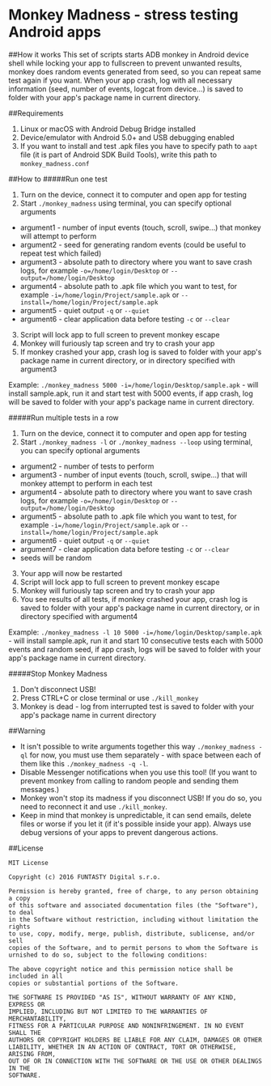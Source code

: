# Monkey Madness - stress testing Android apps

##How it works
This set of scripts starts ADB monkey in Android device shell while locking your app to fullscreen to prevent unwanted results, monkey does random events generated from seed, so you can repeat same test again if you want. When your app crash, log with all necessary information (seed, number of events, logcat from device...) is saved to folder with your app's package name in current directory.

##Requirements
1. Linux or macOS with Android Debug Bridge installed
2. Device/emulator with Android 5.0+ and USB debugging enabled
3. If you want to install and test .apk files you have to specify path to `aapt` file (it is part of Android SDK Build Tools), write this path to `monkey_madness.conf`

##How to
#####Run one test
1. Turn on the device, connect it to computer and open app for testing
2. Start `./monkey_madness` using terminal, you can specify optional arguments
  - argument1 - number of input events (touch, scroll, swipe...) that monkey will attempt to perform
  - argument2 - seed for generating random events (could be useful to repeat test which failed)
  - argument3 - absolute path to directory where you want to save crash logs, for example `-o=/home/login/Desktop` or `--output=/home/login/Desktop` 
  - argument4 - absolute path to .apk file which you want to test, for example `-i=/home/login/Project/sample.apk` or `--install=/home/login/Project/sample.apk` 
  - argument5 - quiet output `-q` or `--quiet`
  - argument6 - clear application data before testing `-c` or `--clear`
3. Script will lock app to full screen to prevent monkey escape
4. Monkey will furiously tap screen and try to crash your app
5. If monkey crashed your app, crash log is saved to folder with your app's package name in current directory, or in directory specified with argument3

Example: `./monkey_madness 5000 -i=/home/login/Desktop/sample.apk` - will install sample.apk, run it and start test with 5000 events, if app crash, log will be saved to folder with your app's package name in current directory.

#####Run multiple tests in a row
1. Turn on the device, connect it to computer and open app for testing
2. Start `./monkey_madness -l` or `./monkey_madness --loop` using terminal, you can specify optional arguments 
  - argument2 - number of tests to perform 
  - argument3 - number of input events (touch, scroll, swipe...) that will monkey attempt to perform in each test
  - argument4 - absolute path to directory where you want to save crash logs, for example `-o=/home/login/Desktop` or `--output=/home/login/Desktop` 
  - argument5 - absolute path to .apk file which you want to test, for example `-i=/home/login/Project/sample.apk` or `--install=/home/login/Project/sample.apk` 
  - argument6 - quiet output `-q` or `--quiet`
  - argument7 - clear application data before testing `-c` or `--clear`
  - seeds will be random
3. Your app will now be restarted
4. Script will lock app to full screen to prevent monkey escape
5. Monkey will furiously tap screen and try to crash your app
6. You see results of all tests, if monkey crashed your app, crash log is saved to folder with your app's package name in current directory, or in directory specified with argument4

Example: `./monkey_madness -l 10 5000 -i=/home/login/Desktop/sample.apk` - will install sample.apk, run it and start 10 consecutive tests each with 5000 events and random seed, if app crash, logs will be saved to folder with your app's package name in current directory.

#####Stop Monkey Madness
1. Don't disconnect USB! 
2. Press CTRL+C or close terminal or use `./kill_monkey`
3. Monkey is dead - log from interrupted test is saved to folder with your app's package name in current directory
 
##Warning
- It isn't possible to write arguments together this way `./monkey_madness -ql` for now, you must use them separately - with space between each of them like this `./monkey_madness -q -l`.
- Disable Messenger notifications when you use this tool! (If you want to prevent monkey from calling to random people and sending them messages.)
- Monkey won't stop its madness if you disconnect USB! If you do so, you need to reconnect it and use `./kill_monkey`.
- Keep in mind that monkey is unpredictable, it can send emails, delete files or worse if you let it (if it's possible inside your app). Always use debug versions of your apps to prevent dangerous actions.

##License

    MIT License
    
    Copyright (c) 2016 FUNTASTY Digital s.r.o.

    Permission is hereby granted, free of charge, to any person obtaining a copy
    of this software and associated documentation files (the "Software"), to deal
    in the Software without restriction, including without limitation the rights
    to use, copy, modify, merge, publish, distribute, sublicense, and/or sell
    copies of the Software, and to permit persons to whom the Software is
    urnished to do so, subject to the following conditions:

    The above copyright notice and this permission notice shall be included in all
    copies or substantial portions of the Software.

    THE SOFTWARE IS PROVIDED "AS IS", WITHOUT WARRANTY OF ANY KIND, EXPRESS OR
    IMPLIED, INCLUDING BUT NOT LIMITED TO THE WARRANTIES OF MERCHANTABILITY,
    FITNESS FOR A PARTICULAR PURPOSE AND NONINFRINGEMENT. IN NO EVENT SHALL THE
    AUTHORS OR COPYRIGHT HOLDERS BE LIABLE FOR ANY CLAIM, DAMAGES OR OTHER
    LIABILITY, WHETHER IN AN ACTION OF CONTRACT, TORT OR OTHERWISE, ARISING FROM,
    OUT OF OR IN CONNECTION WITH THE SOFTWARE OR THE USE OR OTHER DEALINGS IN THE
    SOFTWARE.

